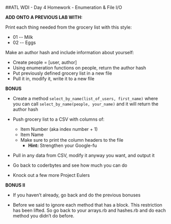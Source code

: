 ##ATL WDI - Day 4 Homework - Enumeration & File I/O




**ADD ONTO A PREVIOUS LAB WITH:**

Print each thing needed from the grocery list with this style:

- 01 -- Milk
- 02 -- Eggs

Make an author hash and include information about yourself:

- Create people = [user, author]
- Using enumeration functions on people, return the author hash
- Put previously defined grocery list in a new file
- Pull it in, modify it, write it to a new file

**BONUS**

- Create a method `select_by_name(list_of_users, first_name)` where you can call `select_by_name(people, your_name)` and it will return the author hash

- Push grocery list to a CSV with columns of:
	- Item Number (aka index number + 1)
	- Item Name
	- Make sure to print the column headers to the file
		- **Hint:** Strengthen your Google-fu
		
- Pull in any data from CSV, modify it anyway you want, and output it

- Go back to coderbytes and see how much you can do

- Knock out a few more Project Eulers


**BONUS II**

- If you haven’t already, go back and do the previous bonuses

- Before we said to ignore each method that has a block. This restriction has been lifted. So go back to your arrays.rb and hashes.rb and do each method you didn’t do before.